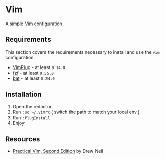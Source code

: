 # Vim

A simple [Vim](https://www.vim.org) configuration

## Requirements

This section covers the requirements necessary to install and use the `vim` configuration.

* [VimPlug](https://github.com/junegunn/vim-plug) - at least `0.14.0`
* [fzf](https://github.com/junegunn/fzf) - at least `0.55.0`
* [bat](https://github.com/sharkdp/bat) - at least `0.24.0`

## Installation

1. Open the redactor
2. Run `:so ~/.vimrc` ( switch the path to match your local env )
3. Run `:PlugInstall`
4. Enjoy

## Resources

* [Practical Vim, Second Edition](https://pragprog.com/titles/dnvim2/practical-vim-second-edition/) by Drew Neil

